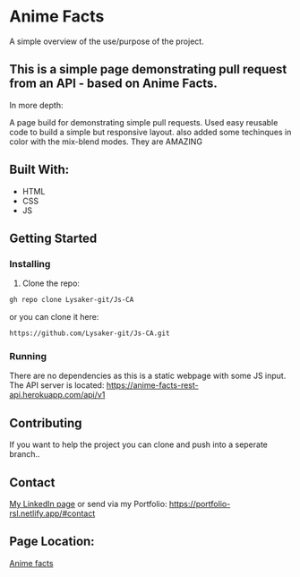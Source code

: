 # Anime Facts

A simple overview of the use/purpose of the project.

## This is a simple page demonstrating pull request from an API - based on Anime Facts. 

In more depth: 
  
  A page build for demonstrating simple pull requests. 
  Used easy reusable code to build a simple but responsive layout. 
  also added some techinques in color with the mix-blend modes. They are AMAZING

## Built With:

- HTML
- CSS
- JS

## Getting Started

### Installing

1. Clone the repo:

```bash
gh repo clone Lysaker-git/Js-CA
```
or you can clone it here: 
```bash
https://github.com/Lysaker-git/Js-CA.git
```

### Running

There are no dependencies as this is a static webpage with some JS input. 
The API server is located: 
https://anime-facts-rest-api.herokuapp.com/api/v1

## Contributing

If you want to help the project you can clone and push into a seperate branch.. 

## Contact

[My LinkedIn page](https://www.linkedin.com/in/robin-lysaker-36295517b/)
or send via my Portfolio: 
https://portfolio-rsl.netlify.app/#contact

## Page Location: 
[Anime facts](https://sharp-thompson-c35ea2.netlify.app/index.html)
